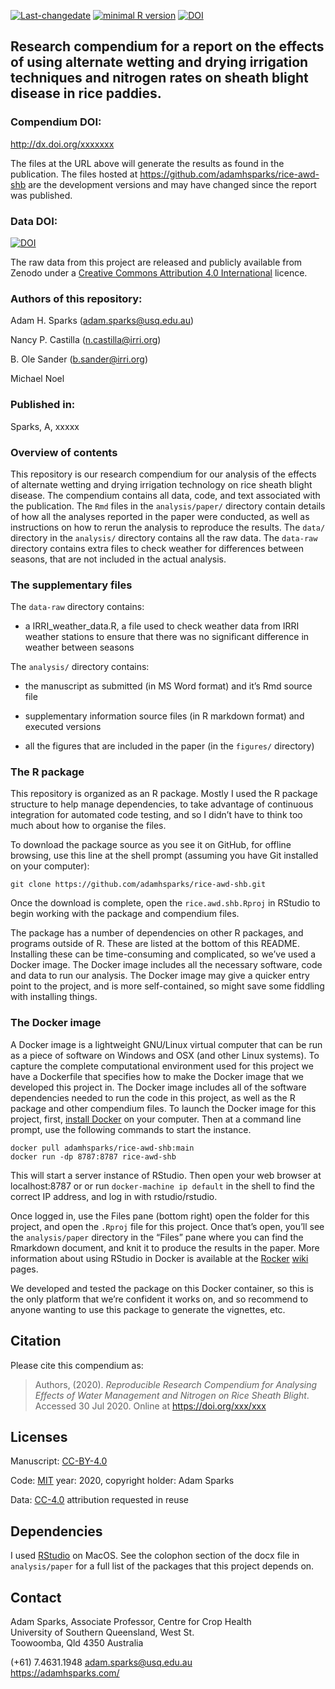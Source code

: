 
<!-- README.md is generated from README.Rmd. Please edit that file -->

[![Last-changedate](https://img.shields.io/badge/last%20change-2020--07--30-brightgreen.svg)](https://github.com/adamhsparks/rice.awd.pests/commits/master)
[![minimal R
version](https://img.shields.io/badge/R%3E%3D-4.0.2-brightgreen.svg)](https://cran.r-project.org/)
[![DOI](https://zenodo.org/badge/DOI/10.5281/zenodo.3889800.svg)](https://doi.org/10.5281/zenodo.3889800)

Research compendium for a report on the effects of using alternate wetting and drying irrigation techniques and nitrogen rates on sheath blight disease in rice paddies.
------------------------------------------------------------------------------------------------------------------------------------------------------------------------

### Compendium DOI:

<a href="http://dx.doi.org/xxxxxxx" class="uri">http://dx.doi.org/xxxxxxx</a>

The files at the URL above will generate the results as found in the
publication. The files hosted at
<a href="https://github.com/adamhsparks/rice-awd-shb" class="uri">https://github.com/adamhsparks/rice-awd-shb</a>
are the development versions and may have changed since the report was
published.

### Data DOI:

[![DOI](https://zenodo.org/badge/DOI/10.5281/zenodo.3889800.svg)](https://doi.org/10.5281/zenodo.3889800)

The raw data from this project are released and publicly available from
Zenodo under a [Creative Commons Attribution 4.0
International](http://creativecommons.org/licenses/by/4.0/legalcode)
licence.

### Authors of this repository:

Adam H. Sparks
(<a href="mailto:adam.sparks@usq.edu.au" class="email">adam.sparks@usq.edu.au</a>)

Nancy P. Castilla
(<a href="mailto:n.castilla@irri.org" class="email">n.castilla@irri.org</a>)

B. Ole Sander
(<a href="mailto:b.sander@irri.org" class="email">b.sander@irri.org</a>)

Michael Noel

### Published in:

Sparks, A, xxxxx

### Overview of contents

This repository is our research compendium for our analysis of the
effects of alternate wetting and drying irrigation technology on rice
sheath blight disease. The compendium contains all data, code, and text
associated with the publication. The `Rmd` files in the
`analysis/paper/` directory contain details of how all the analyses
reported in the paper were conducted, as well as instructions on how to
rerun the analysis to reproduce the results. The `data/` directory in
the `analysis/` directory contains all the raw data. The `data-raw`
directory contains extra files to check weather for differences between
seasons, that are not included in the actual analysis.

### The supplementary files

The `data-raw` directory contains:

-   a IRRI\_weather\_data.R, a file used to check weather data from IRRI
    weather stations to ensure that there was no significant difference
    in weather between seasons

The `analysis/` directory contains:

-   the manuscript as submitted (in MS Word format) and it’s Rmd source
    file

-   supplementary information source files (in R markdown format) and
    executed versions

-   all the figures that are included in the paper (in the `figures/`
    directory)

### The R package

This repository is organized as an R package. Mostly I used the R
package structure to help manage dependencies, to take advantage of
continuous integration for automated code testing, and so I didn’t have
to think too much about how to organise the files.

To download the package source as you see it on GitHub, for offline
browsing, use this line at the shell prompt (assuming you have Git
installed on your computer):

    git clone https://github.com/adamhsparks/rice-awd-shb.git

Once the download is complete, open the `rice.awd.shb.Rproj` in RStudio
to begin working with the package and compendium files.

The package has a number of dependencies on other R packages, and
programs outside of R. These are listed at the bottom of this README.
Installing these can be time-consuming and complicated, so we’ve used a
Docker image. The Docker image includes all the necessary software, code
and data to run our analysis. The Docker image may give a quicker entry
point to the project, and is more self-contained, so might save some
fiddling with installing things.

### The Docker image

A Docker image is a lightweight GNU/Linux virtual computer that can be
run as a piece of software on Windows and OSX (and other Linux systems).
To capture the complete computational environment used for this project
we have a Dockerfile that specifies how to make the Docker image that we
developed this project in. The Docker image includes all of the software
dependencies needed to run the code in this project, as well as the R
package and other compendium files. To launch the Docker image for this
project, first, [install Docker](https://docs.docker.com/installation/)
on your computer. Then at a command line prompt, use the following
commands to start the instance.

    docker pull adamhsparks/rice-awd-shb:main
    docker run -dp 8787:8787 rice-awd-shb

This will start a server instance of RStudio. Then open your web browser
at localhost:8787 or or run `docker-machine ip default` in the shell to
find the correct IP address, and log in with rstudio/rstudio.

Once logged in, use the Files pane (bottom right) open the folder for
this project, and open the `.Rproj` file for this project. Once that’s
open, you’ll see the `analysis/paper` directory in the “Files” pane
where you can find the Rmarkdown document, and knit it to produce the
results in the paper. More information about using RStudio in Docker is
available at the [Rocker](https://github.com/rocker-org)
[wiki](https://github.com/rocker-org/rocker/wiki/Using-the-RStudio-image)
pages.

We developed and tested the package on this Docker container, so this is
the only platform that we’re confident it works on, and so recommend to
anyone wanting to use this package to generate the vignettes, etc.

Citation
--------

Please cite this compendium as:

> Authors, (2020). *Reproducible Research Compendium for Analysing
> Effects of Water Management and Nitrogen on Rice Sheath Blight*.
> Accessed 30 Jul 2020. Online at
> <a href="https://doi.org/xxx/xxx" class="uri">https://doi.org/xxx/xxx</a>

Licenses
--------

Manuscript: [CC-BY-4.0](http://creativecommons.org/licenses/by/4.0/)

Code: [MIT](http://opensource.org/licenses/MIT) year: 2020, copyright
holder: Adam Sparks

Data: [CC-4.0](http://creativecommons.org/licenses/by/4.0/legalcode)
attribution requested in reuse

Dependencies
------------

I used [RStudio](http://www.rstudio.com/products/rstudio/) on MacOS. See
the colophon section of the docx file in `analysis/paper` for a full
list of the packages that this project depends on.

Contact
-------

Adam Sparks, Associate Professor, Centre for Crop Health  
University of Southern Queensland, West St.  
Toowoomba, Qld 4350 Australia

(+61) 7.4631.1948
<a href="mailto:adam.sparks@usq.edu.au" class="email">adam.sparks@usq.edu.au</a>  
<a href="https://adamhsparks.com/" class="uri">https://adamhsparks.com/</a>
